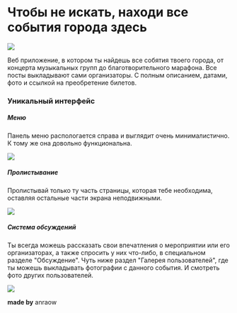 <h1>Чтобы не искать, находи все события города здесь</h1>
<img src="img/gitpreview/preview.png">


Веб приложение, в котором ты найдешь все собятия твоего города, от концерта музыкальных групп до благотворительного марафона. 
Все посты выкладывают сами организаторы. С полным описанием, датами, фото и ссылкой на преобретение билетов.


<h3>Уникальный интерфейс</h3>

<h5>Меню</h5>

Панель меню распологается справа и выглядит очень минималистично. К тому же она довольно функциональна.

<img src="img/gitpreview/menu.png">


<h5>Пролистывание</h5>

Пролистывай только ту часть страницы, которая тебе необходима, оставляя остальные части экрана неподвижными.

<img src="img/gitpreview/eventspw.png">


<h5>Система обсуждений</h5>

Ты всегда можешь рассказать свои впечатления о мероприятии или его организаторах, а также спросить у них что-либо, в специальном разделе "Обсуждение". Чуть ниже раздел "Галерея пользователей", где ты можешь выкладывать фотографии с данного события. И смотреть фото других пользователей.

<img src="img/gitpreview/comments.png">




<b>made by</b> anraow
